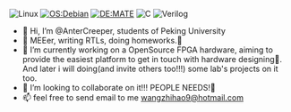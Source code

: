 ![Linux](https://img.shields.io/badge/-Linux-FCC624?style=flat-square&logo=linux&logoColor=black)
[![OS:Debian](https://img.shields.io/badge/OS-Debian-red?style=flat-square&logo=debian)](https://debian.org/)
[![DE:MATE](https://img.shields.io/badge/DE-MATE-green?style=flat-square&logo=MATE)](https://mate-desktop.org/)
![C](https://img.shields.io/badge/-C-00599C?style=flat-square&logo=c&logoColor=white)
![Verilog](https://img.shields.io/badge/Verilog-black?style=flat-square&logo=verilog)

- 👋 Hi, I’m @AnterCreeper, students of Peking University
- 👀 MEEer, writing RTLs, doing homeworks.🤪
- 🌱 I’m currently working on a OpenSource FPGA hardware, aiming to provide the easiest platform to get in touch with hardware designing🤗. And later i will doing(and invite others too!!!) some lab's projects on it too.
- 💞️ I’m looking to collaborate on it!!! PEOPLE NEEDS!🥺
- 📫 feel free to send email to me [wangzhihao9@hotmail.com](mailto:wangzhihao9@hotmail.com)

<!---
AnterCreeper/AnterCreeper is a ✨ special ✨ repository because its `README.md` (this file) appears on your GitHub profile.
You can click the Preview link to take a look at your changes.
--->
